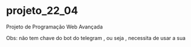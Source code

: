 # projeto_22_04
Projeto de Programação Web Avançada 

Obs: não tem chave do bot do telegram , ou seja , necessita de usar a sua 

